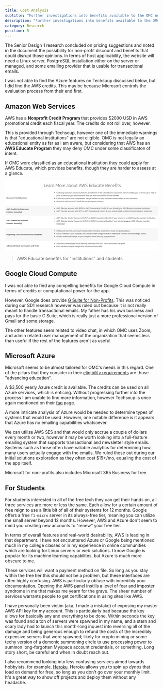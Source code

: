 ```yaml
---
title: Cost Analysis
subtitle: "Further investigations into benefits available to the OMC non-profit."
description: "Further investigations into benefits available to the OMC non-profit."
category: Research
position: 5
---
```


The Senior Design 1 research concluded on pricing suggestions and noted in the document the possibility for non-profit discount and benefits that could disrupt those opinions. In terms of host applicability, the website will need a Linux server, PostgreSQL installation either on the server or managed, and some emailing provider that is usable for transactional emails.

I was not able to find the Azure features on Techsoup discussed below, but I did find the AWS credits. This may be because Microsoft controls the evaluation process from their end first.

## Amazon Web Services

<!-- Weird dollar sign issue thinking it's inline math -->
<!--prettier-ignore-start-->
AWS has a **Nonprofit Credit Program** that provides $2000 USD in AWS promotional credit each fiscal year. The credits do not roll over, however.
<!--prettier-ignore-end-->

This is provided through Techsoup, however one of the immediate warnings is that "educational institutions" are not eligible. OMC is not legally an educational entity as far as I am aware, but considering that AWS has an **AWS Educate Program** they may deny OMC under some classificaton of intent.

If OMC were classified as an educational institution they could apply for AWS Educate, which provides benefits, though they are harder to assess at a glance.

<img src="./images/research/aws-educate.png">

> AWS Educate benefits for "institutions" and students

## Google Cloud Compute

I was not able to find any compelling benefits for Google Cloud Compute in terms of credits or computational power for the app.

However, Google does provide [G Suite for Non-Profits](https://www.google.com/nonprofits/offerings/apps-for-nonprofits/). This was noticed during our SD1 research however was ruled out because it is not really meant to handle transactional emails. My father has his own business and pays for the basic G Suite, which is really just a more professional version of Gmail and some storage.

The other features seem related to video chat, in which OMC uses Zoom, and admin related user management of the organization that seems less than useful if the rest of the features aren't as useful.

## Microsoft Azure

Microsoft seems to be almost tailored for OMC's needs in this regard. One of the pillars that they consider in their [eligibility requirements](https://www.microsoft.com/en-us/nonprofits/eligibility) are those "advancing education".

<!--prettier-ignore-start-->
A $3,500 yearly Azure credit is available. The credits can be used on all Azure services, which is enticing. Without progressing further into the process I am unable to find more information, however Techsoup is once again mentioned on their [faq](https://www.microsoft.com/en-us/nonprofits/faq) page.

A more intricate analysis of Azure would be needed to determine types of systems that would be used. However, one notable difference is it appears that Azure has no emailing capabilities whatsoever.

We can utilize AWS SES and that would only accrue a couple of dollars every month or two, however it may be worth looking into a full-feature emailing system that supports transactional and newsletter style emails. Systems such as those often have valiable analytics for determining how many users actually engage with the emails. We ruled these out during our initial solutions exploration as they often cost $15+/mo, equaling the cost of the app itself.
<!--prettier-ignore-end-->

Microsoft for non-profits also includes Microsoft 365 Business for free.

## For Students

For students interested in all of the free tech they can get their hands on, all three services are more or less the same. Each allow for a certain amount of free reign to use a little bit of all of their systems for 12 months. Google offers a free `f1-micro` server in its always-free tier, meaning you can utilize the small server beyond 12 months. However, AWS and Azure don't seem to mind you creating new accounts to "renew" your free tier.

In terms of overall features and real-world desirability, AWS is leading in that department. I have not encountered Azure or Google being mentioned much in my college classes or in my experience in online communities which are looking for Linux servers or web solutions. I know Google is popular for its machine learning capabilites, but Azure is much more obscure to me.

These services will want a payment method on file. So long as you stay within the free tier this should not be a problem, but these interfaces are often highly confusing. AWS is particularly obtuse with incredibly poor documentation. Opening the AWS panel instills a level of fear and imposter syndrome in me that makes me yearn for the grave. The sheer number of services warrants people to get certifications in using sites like AWS.

I have personally been victim (aka, I made a mistake) of exposing my master AWS API key for my account. This is particularly bad because the key allows for basically any and everything to be done. Within seconds the key was found and a ton of servers were spawned in my name, and a stern and scary lady had to launch this month-long inquest into reversing all of the damage and being generous enough to refund the costs of the incredibly expensive servers that were spawned; likely for crypto mining or some techy version of a demonic summoning circle to use processing power to summon long-forgotten Myspace account credentials, or something. Long story short, be careful and when in doubt reach out.

I also recommend looking into less confusing services aimed towards hobbyists, for example, [Heroku](https://www.heroku.com/home). Heroku allows you to spin up _dynos_ that load on demand for free, so long as you don't go over your monthly limit. It's a great way to show off projects and deploy them without any headache.
